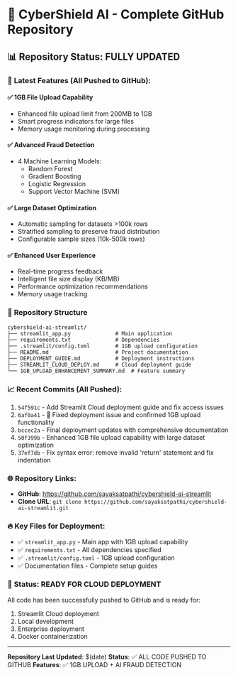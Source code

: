 # 🚀 CyberShield AI - Complete GitHub Repository

## 📊 **Repository Status: FULLY UPDATED**

### 🎯 **Latest Features (All Pushed to GitHub):**

#### ✅ **1GB File Upload Capability**
- Enhanced file upload limit from 200MB to 1GB
- Smart progress indicators for large files
- Memory usage monitoring during processing

#### ✅ **Advanced Fraud Detection**
- 4 Machine Learning Models:
  - Random Forest
  - Gradient Boosting
  - Logistic Regression
  - Support Vector Machine (SVM)

#### ✅ **Large Dataset Optimization**
- Automatic sampling for datasets >100k rows
- Stratified sampling to preserve fraud distribution
- Configurable sample sizes (10k-500k rows)

#### ✅ **Enhanced User Experience**
- Real-time progress feedback
- Intelligent file size display (KB/MB)
- Performance optimization recommendations
- Memory usage tracking

### 🔧 **Repository Structure**
```
cybershield-ai-streamlit/
├── streamlit_app.py              # Main application
├── requirements.txt              # Dependencies
├── .streamlit/config.toml        # 1GB upload configuration
├── README.md                     # Project documentation
├── DEPLOYMENT_GUIDE.md           # Deployment instructions
├── STREAMLIT_CLOUD_DEPLOY.md     # Cloud deployment guide
└── 1GB_UPLOAD_ENHANCEMENT_SUMMARY.md  # Feature summary
```

### 📈 **Recent Commits (All Pushed):**
1. `54f591c` - Add Streamlit Cloud deployment guide and fix access issues
2. `6af0a41` - 🚀 Fixed deployment issue and confirmed 1GB upload functionality  
3. `bccec2a` - Final deployment updates with comprehensive documentation
4. `50f399b` - Enhanced 1GB file upload capability with large dataset optimization
5. `37ef7db` - Fix syntax error: remove invalid 'return' statement and fix indentation

### 🌐 **Repository Links:**
- **GitHub**: https://github.com/sayaksatpathi/cybershield-ai-streamlit
- **Clone URL**: `git clone https://github.com/sayaksatpathi/cybershield-ai-streamlit.git`

### 🔥 **Key Files for Deployment:**
- ✅ `streamlit_app.py` - Main app with 1GB upload capability
- ✅ `requirements.txt` - All dependencies specified
- ✅ `.streamlit/config.toml` - 1GB upload configuration
- ✅ Documentation files - Complete setup guides

### 🎉 **Status: READY FOR CLOUD DEPLOYMENT**

All code has been successfully pushed to GitHub and is ready for:
1. Streamlit Cloud deployment
2. Local development
3. Enterprise deployment
4. Docker containerization

---

**Repository Last Updated**: $(date)
**Status**: ✅ ALL CODE PUSHED TO GITHUB
**Features**: ✅ 1GB UPLOAD + AI FRAUD DETECTION
